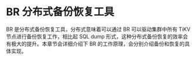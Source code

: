# BR 分布式备份恢复工具
BR 是分布式备份恢复工具，分布式意味着可以通过 BR 可以驱动集群中所有 TiKV 节点进行备份恢复工作，相比起 SQL dump 形式，这种分布式备份恢复的效率会有极大的提升。本章节会详细介绍下 BR 的工作原理，会分别介绍备份和恢复的具体实现。

